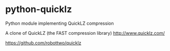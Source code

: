 # python-quicklz
Python module implementing QuickLZ compression

A clone of QuickLZ (the FAST compression library)
http://www.quicklz.com/

 https://github.com/robottwo/quicklz
